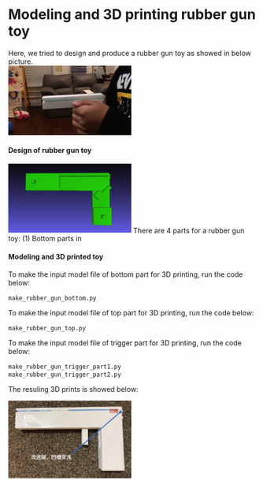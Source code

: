 # Modeling and 3D printing rubber gun toy 
  
Here, we tried to design and produce a rubber gun toy as showed in below picture.  
<img src="rubber_gun_3.gif" width="250">  


#### Design of rubber gun toy  
<img src="rubber_gun_model_new_v4.gif" width="250">   
There are 4 parts for a rubber gun toy:
(1) Bottom parts in 
 

#### Modeling and 3D printed toy  
To make the input model file of bottom part for 3D printing, run the code below:  
```
make_rubber_gun_bottom.py
```
To make the input model file of top part for 3D printing, run the code below:  
```
make_rubber_gun_top.py
```
To make the input model file of trigger part for 3D printing, run the code below:  
```
make_rubber_gun_trigger_part1.py
make_rubber_gun_trigger_part2.py
```
The resuling 3D prints is showed below:  
<img src="rubber_gun_3d_image.005.jpeg" width="250">  
